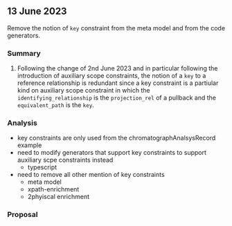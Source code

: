 

## 13 June 2023
Remove the notion of `key` constraint from the meta model and from the code generators. 

### Summary
1. Following the change of 2nd June 2023 and in particular following the introduction of auxiliary scope constraints, 
the notion of a `key` to a reference relationship is redundant since a key constraint is a partiular kind on 
auxiliary scope constraint in which the 
`identifying_relationship` is the `projection_rel` of a pullback and the `equivalent_path` is the `key`.

### Analysis
- key constraints are only used from the chromatographAnalsysRecord example
- need to modify generators that support key constraints to support auxiliary scpe constraints instead
	- typescript
- need to remove all other mention of key constraints
   - meta model
   - xpath-enrichment
   - 2phyiscal enrichment

### Proposal


